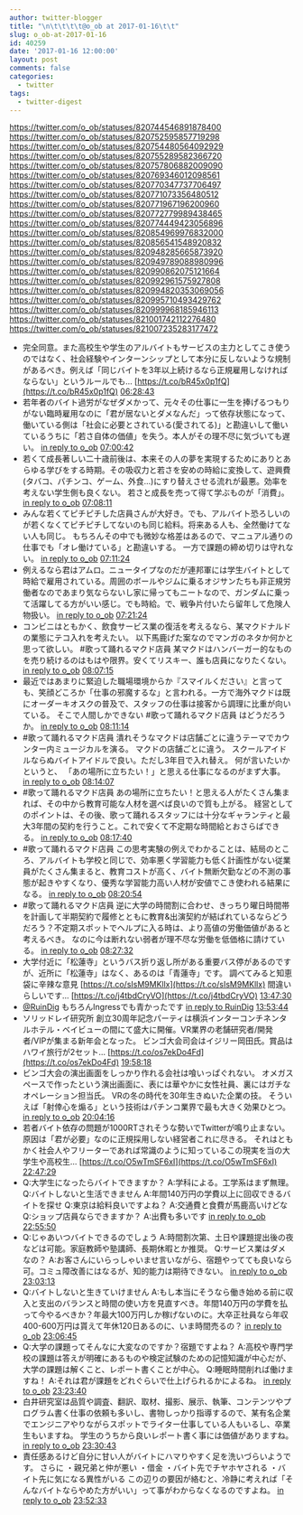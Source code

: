 ```yaml
---
author: twitter-blogger
title: "\n\t\t\t\t@o_ob at 2017-01-16\t\t"
slug: o_ob-at-2017-01-16
id: 40259
date: '2017-01-16 12:00:00'
layout: post
comments: false
categories:
  - twitter
tags:
  - twitter-digest
---
```


https://twitter.com/o_ob/statuses/820744546891878400 https://twitter.com/o_ob/statuses/820752595857719298 https://twitter.com/o_ob/statuses/820754480564092929 https://twitter.com/o_ob/statuses/820755289582366720 https://twitter.com/o_ob/statuses/820757806882009090 https://twitter.com/o_ob/statuses/820769346012098561 https://twitter.com/o_ob/statuses/820770347737706497 https://twitter.com/o_ob/statuses/820771073356480512 https://twitter.com/o_ob/statuses/820771967196200960 https://twitter.com/o_ob/statuses/820772779989438465 https://twitter.com/o_ob/statuses/820774449423056896 https://twitter.com/o_ob/statuses/820854969976832000 https://twitter.com/o_ob/statuses/820856541548920832 https://twitter.com/o_ob/statuses/820948285665873920 https://twitter.com/o_ob/statuses/820949789088980996 https://twitter.com/o_ob/statuses/820990862075121664 https://twitter.com/o_ob/statuses/820992961575927808 https://twitter.com/o_ob/statuses/820994820353069056 https://twitter.com/o_ob/statuses/820995710493429762 https://twitter.com/o_ob/statuses/820999968185946113 https://twitter.com/o_ob/statuses/821001742112276480 https://twitter.com/o_ob/statuses/821007235283177472  

*   完全同意。また高校生や学生のアルバイトもサービスの主力としてこき使うのではなく、社会経験やインターンシップとして本分に反しないような規制があるべき。例えば「同じバイトを3年以上続けるなら正規雇用しなければならない」というルールでも… [https://t.co/bR45x0p1fQ](https://t.co/bR45x0p1fQ) [06:28:43](https://twitter.com/o_ob/statuses/820744546891878400)
*   若年者のバイト過労がなぜダメかって、元々その仕事に一生を捧げるつもりがない臨時雇用なのに「君が居ないとダメなんだ」って依存状態になって、働いている側は「社会に必要とされている(愛されてる)」と勘違いして働いているうちに「若さ自体の価値」を失う。本人がその理不尽に気づいても遅い。 [in reply to o_ob](https://twitter.com/o_ob/statuses/820744546891878400) [07:00:42](https://twitter.com/o_ob/statuses/820752595857719298)
*   若くて成長著しい二十歳前後は、本来その人の夢を実現するためにありとあらゆる学びをする時期。その吸収力と若さを安めの時給に変換して、遊興費(タバコ、パチンコ、ゲーム、外食...)にすり替えさせる流れが最悪。効率を考えない学生側も良くない。 若さと成長を売って得て学ぶものが「消費」。 [in reply to o_ob](https://twitter.com/o_ob/statuses/820752595857719298) [07:08:11](https://twitter.com/o_ob/statuses/820754480564092929)
*   みんな若くてピチピチした店員さんが大好き。でも、アルバイト恐ろしいのが若くなくてピチピチしてないのも同じ給料。将来ある人も、全然働けてない人も同じ。 もちろんその中でも微妙な格差はあるので、マニュアル通りの仕事でも「オレ働けている」と勘違いする。 一方で課題の締め切りは守れない。 [in reply to o_ob](https://twitter.com/o_ob/statuses/820754480564092929) [07:11:24](https://twitter.com/o_ob/statuses/820755289582366720)
*   例えるなら君はアムロ。ニュータイプなのだが連邦軍には学生バイトとして時給で雇用されている。周囲のボールやジムに乗るオジサンたちも非正規労働者なのであまり気ならないし家に帰ってもニートなので、ガンダムに乗って活躍してる方がいい感じ。でも時給。で、戦争片付いたら留年して危険人物扱い。 [in reply to o_ob](https://twitter.com/o_ob/statuses/820755289582366720) [07:21:24](https://twitter.com/o_ob/statuses/820757806882009090)
*   コンビニはともかく、飲食サービス業の復活を考えるなら、某マクドナルドの業態にテコ入れを考えたい。 以下馬鹿げた案なのでマンガのネタか何かと思って欲しい。 #歌って踊れるマクド店員 某マクドはハンバーガー的なものを売り続けるのはもはや限界。安くてリスキー、誰も店員になりたくない。 [in reply to o_ob](https://twitter.com/o_ob/statuses/820757806882009090) [08:07:15](https://twitter.com/o_ob/statuses/820769346012098561)
*   最近ではあまりに緊迫した職場環境からか『スマイルください』と言っても、笑顔どころか「仕事の邪魔するな」と言われる。一方で海外マクドは既にオーダーキオスクの普及で、スタッフの仕事は接客から調理に比重が向いている。 そこで人間しかできない #歌って踊れるマクド店員 はどうだろうか。 [in reply to o_ob](https://twitter.com/o_ob/statuses/820769346012098561) [08:11:14](https://twitter.com/o_ob/statuses/820770347737706497)
*   #歌って踊れるマクド店員 潰れそうなマクドは店舗ごとに違うテーマでカウンター内ミュージカルを演る。 マクドの店舗ごとに違う。 スクールアイドルならぬバイトアイドルで良い。ただし3年目で入れ替え。 何が言いたいかというと、 「あの場所に立ちたい！」と思える仕事になるのがまず大事。 [in reply to o_ob](https://twitter.com/o_ob/statuses/820770347737706497) [08:14:07](https://twitter.com/o_ob/statuses/820771073356480512)
*   #歌って踊れるマクド店員 あの場所に立ちたい！と思える人がたくさん集まれば、その中から教育可能な人材を選べば良いので質も上がる。 経営としてのポイントは、その後、歌って踊れるスタッフには十分なギャランティと最大3年間の契約を行うこと。これで安くて不定期な時間給とおさらばできる。 [in reply to o_ob](https://twitter.com/o_ob/statuses/820771073356480512) [08:17:40](https://twitter.com/o_ob/statuses/820771967196200960)
*   #歌って踊れるマクド店員 この思考実験の例えでわかることは、結局のところ、アルバイトも学校と同じで、効率悪く学習能力も低く計画性がない従業員がたくさん集まると、教育コストが高く、バイト無断欠勤などの不測の事態が起きやすくなり、優秀な学習能力高い人材が安値でこき使われる結果になる。 [in reply to o_ob](https://twitter.com/o_ob/statuses/820771967196200960) [08:20:54](https://twitter.com/o_ob/statuses/820772779989438465)
*   #歌って踊れるマクド店員 逆に大学の時間割に合わせ、きっちり曜日時間帯を計画して半期契約で履修とともに教育&出演契約が結ばれているならどうだろう？不定期スポットでヘルプに入る時は、より高値の労働価値があると考えるべき。 なのに今は断れない弱者が理不尽な労働を低価格に請けている。 [in reply to o_ob](https://twitter.com/o_ob/statuses/820772779989438465) [08:27:32](https://twitter.com/o_ob/statuses/820774449423056896)
*   大学付近に「松蓮寺」というバス折り返し所がある重要バス停があるのですが、近所に「松蓮寺」はなく、あるのは「青蓮寺」です。 調べてみると知恵袋に辛辣な意見 [https://t.co/sIsM9MKllx](https://t.co/sIsM9MKllx) 間違いらしいです… [https://t.co/j4tbdCryVO](https://t.co/j4tbdCryVO) [13:47:30](https://twitter.com/o_ob/statuses/820854969976832000)
*   [@RuinDig](https://twitter.com/RuinDig) もちろんIngressでも青かったです [in reply to RuinDig](https://twitter.com/RuinDig/statuses/820856304071606272) [13:53:44](https://twitter.com/o_ob/statuses/820856541548920832)
*   ソリッドレイ研究所 創立30周年記念パーティは横浜インターコンチネンタルホテル・ベイビューの間にて盛大に開催。VR業界の老舗研究者/開発者/VIPが集まる新年会となった。 ビンゴ大会司会はイジリー岡田氏。賞品はハワイ旅行が2セット… [https://t.co/os7ekDo4Fd](https://t.co/os7ekDo4Fd) [19:58:18](https://twitter.com/o_ob/statuses/820948285665873920)
*   ビンゴ大会の演出画面をしっかり作れる会社は喰いっぱぐれない。 オメガスペースで作ったという演出画面に、表には華やかに女性社員、裏にはガチなオペレーション担当氏。 VRの冬の時代を30年生きぬいた企業の技。 そういえば「射倖心を煽る」という技術はパチンコ業界で最も大きく効果ひとつ。 [in reply to o_ob](https://twitter.com/o_ob/statuses/820948285665873920) [20:04:16](https://twitter.com/o_ob/statuses/820949789088980996)
*   若者バイト依存の問題が1000RTされそうな勢いでTwitterが鳴り止まない。原因は「君が必要」なのに正規採用しない経営者これに尽きる。 それはともかく社会人やフリーターであれば常識のように知っているこの現実を当の大学生や高校生… [https://t.co/O5wTmSF6xI](https://t.co/O5wTmSF6xI) [22:47:29](https://twitter.com/o_ob/statuses/820990862075121664)
*   Q:大学生になったらバイトできますか？ A:学科による。工学系はまず無理。 Q:バイトしないと生活できません A:年間140万円の学費以上に回収できるバイトを探せ Q:東京は給料良いですよね？ A:交通費と食費が馬鹿高いけどな Q:ショップ店員ならできますか？ A:出費も多いです [in reply to o_ob](https://twitter.com/o_ob/statuses/820990862075121664) [22:55:50](https://twitter.com/o_ob/statuses/820992961575927808)
*   Q:じゃあいつバイトできるのでしょう A:時間割次第、土日や課題提出後の夜などは可能。家庭教師や塾講師、長期休暇とか推奨。 Q:サービス業はダメなの？ A:お客さんにいらっしゃいませ言いながら、宿題やってても良いなら可。コミュ障改善にはなるが、知的能力は期待できない。 [in reply to o_ob](https://twitter.com/o_ob/statuses/820992961575927808) [23:03:13](https://twitter.com/o_ob/statuses/820994820353069056)
*   Q:バイトしないと生きていけません A:もし本当にそうなら働き始める前に収入と支出のバランスと時間の使い方を見直すべき。年間140万円の学費を払って今やるべきか？年最大100万円しか稼げないのに。大卒正社員なら年収400-600万円は貰えて年休120日あるのに、いま時間売るの？ [in reply to o_ob](https://twitter.com/o_ob/statuses/820994820353069056) [23:06:45](https://twitter.com/o_ob/statuses/820995710493429762)
*   Q:大学の課題ってそんなに大変なのですか？宿題ですよね？ A:高校や専門学校の課題は答えが明確にあるものや検定試験のための記憶知識が中心だが、大学の課題は解くこと、レポート書くことが中心。 Q:睡眠時間削れば働けますね！ A:それは君が課題をどれぐらいで仕上げられるかによるね。 [in reply to o_ob](https://twitter.com/o_ob/statuses/820995710493429762) [23:23:40](https://twitter.com/o_ob/statuses/820999968185946113)
*   白井研究室は品質や調査、翻訳、取材、撮影、展示、執筆、コンテンツやプログラム書く仕事の依頼も多いし、書物しっかり指導するので、某有名企業でエンジニアやりながらスポットでライター仕事している人もいるし、卒業生もいますね。 学生のうちから良いレポート書く事には価値がありますね。 [in reply to o_ob](https://twitter.com/o_ob/statuses/820999968185946113) [23:30:43](https://twitter.com/o_ob/statuses/821001742112276480)
*   責任感あるけど自分に甘い人がバイトにハマりやすく足を洗いづらいようです。 さらに ・親兄弟と仲が悪い ・借金 ・バイト先でチヤホヤされる ・バイト先に気になる異性がいる この辺りの要因が絡むと、冷静に考えれば「そんなバイトならやめた方がいい」って事がわからなくなるのですよね。 [in reply to o_ob](https://twitter.com/o_ob/statuses/821001742112276480) [23:52:33](https://twitter.com/o_ob/statuses/821007235283177472)